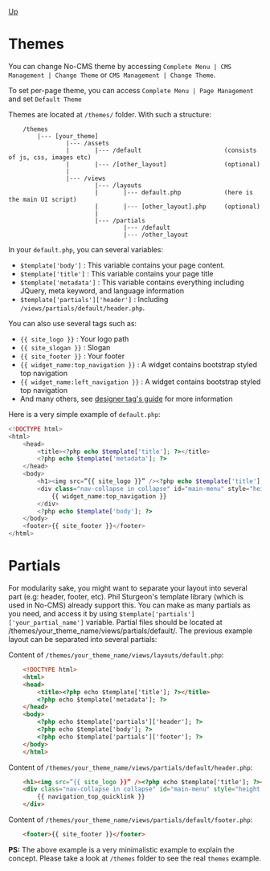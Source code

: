 [Up](../tutorial.md)

Themes
======
You can change No-CMS theme by accessing `Complete Menu | CMS Management | Change Theme` or `CMS Management | Change Theme`.

To set per-page theme, you can access `Complete Menu | Page Management` and set `Default Theme`

Themes are located at `/themes/` folder. With such a structure:
```
    /themes
        |--- [your_theme]
                |--- /assets
                |       |--- /default                       (consists of js, css, images etc)
                |       |--- /[other_layout]                (optional)
                |
                |--- /views
                        |--- /layouts
                        |       |--- default.php            (here is the main UI script)
                        |       |--- [other_layout].php     (optional)
                        |
                        |--- /partials
                                |--- /default
                                |--- /other_layout
```
In your `default.php`, you can several variables:

* `$template['body']` : This variable contains your page content.
* `$template['title']` : This variable contains your page title
* `$template['metadata']` : This variable contains everything including JQuery, meta keyword, and language information
* `$template['partials']['header']` : Including `/views/partials/default/header.php`.

You can also use several tags such as:
* `{{ site_logo }}` : Your logo path
* `{{ site_slogan }}` : Slogan
* `{{ site_footer }}` : Your footer
* `{{ widget_name:top_navigation }}` : A widget contains bootstrap styled top navigation
* `{{ widget_name:left_navigation }}` : A widget contains bootstrap styled top navigation
* And many others, see [designer tag's guide](designer_tags.md) for more information

Here is a very simple example of `default.php`:
```php
<!DOCTYPE html>
<html>
    <head>
        <title><?php echo $template['title']; ?></title>
        <?php echo $template['metadata']; ?>
    </head>
    <body>
        <h1><img src=”{{ site_logo }}” /><?php echo $template['title']; ?></h1>
        <div class="nav-collapse in collapse" id="main-menu" style="height: auto; ">
            {{ widget_name:top_navigation }}
        </div>
        <?php echo $template['body']; ?>
    </body>
    <footer>{{ site_footer }}</footer>
</html>
```

Partials
========
For modularity sake, you might want to separate your layout into several part (e.g: header, footer, etc). Phil Sturgeon's template library (which is used in No-CMS) already support this. You can make as many partials as you need, and access it by using `$template['partials']['your_partial_name']` variable. Partial files should be located at /themes/your_theme_name/views/partials/default/. The previous example layout can be separated into several partials:

Content of `/themes/your_theme_name/views/layouts/default.php`:

```html
    <!DOCTYPE html>
    <html>
    <head>
        <title><?php echo $template['title']; ?></title>
        <?php echo $template['metadata']; ?>
    </head>
    <body>
        <?php echo $template['partials']['header']; ?>
        <?php echo $template['body']; ?>
        <?php echo $template['partials']['footer']; ?>
    </body>    
    </html>
```

Content of `/themes/your_theme_name/views/partials/default/header.php`:

```html
    <h1><img src=”{{ site_logo }}” /><?php echo $template['title']; ?></h1>
    <div class="nav-collapse in collapse" id="main-menu" style="height: auto; ">
        {{ navigation_top_quicklink }}
    </div>
```

Content of `/themes/your_theme_name/views/partials/default/footer.php`:

```html
    <footer>{{ site_footer }}</footer>
```

__PS:__ The above example is a very minimalistic example to explain the concept. Please take a look at `/themes` folder to see the real `themes` example.
